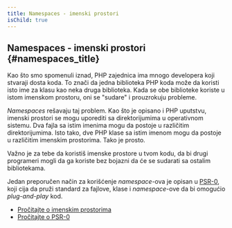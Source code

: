 ```yaml
---
title: Namespaces - imenski prostori
isChild: true
---
```


## Namespaces - imenski prostori {#namespaces_title}

Kao što smo spomenuli iznad, PHP zajednica ima mnogo developera koji stvaraji dosta koda. To znači da jedna biblioteka 
PHP koda može da koristi isto ime za klasu kao neka druga biblioteka. Kada se obe biblioteke koriste u istom imenskom 
prostoru, oni se "sudare" i prouzrokuju probleme.



_Namespaces_ rešavaju taj problem. Kao što je opisano i PHP uputstvu, imenski prostori se mogu uporediti sa 
direktorijumima u operativnom sistemu. Dva fajla sa istim imenima mogu da postoje u različitim direktorijumima. Isto 
tako, dve PHP klase sa istim imenom mogu da postoje u različitim imenskim prostorima. Tako je prosto.

Važno je za tebe da koristiš imenske prostore u tvom kodu, da bi drugi programeri mogli da ga koriste bez bojazni da će 
se sudarati sa ostalim bibliotekama.

Jedan preporučen način za korišćenje _namespace_-ova je opisan u [PSR-0][psr0], koji cija da pruži standard za 
fajlove, klase i _namespace_-ove da bi omogućio _plug-and-play_ kod.

* [Pročitajte o imenskim prostorima][namespaces]
* [Pročitajte o PSR-0][psr0]

[namespaces]: http://php.net/manual/en/language.namespaces.php
[psr0]: https://github.com/php-fig/fig-standards/blob/master/accepted/PSR-0.md
